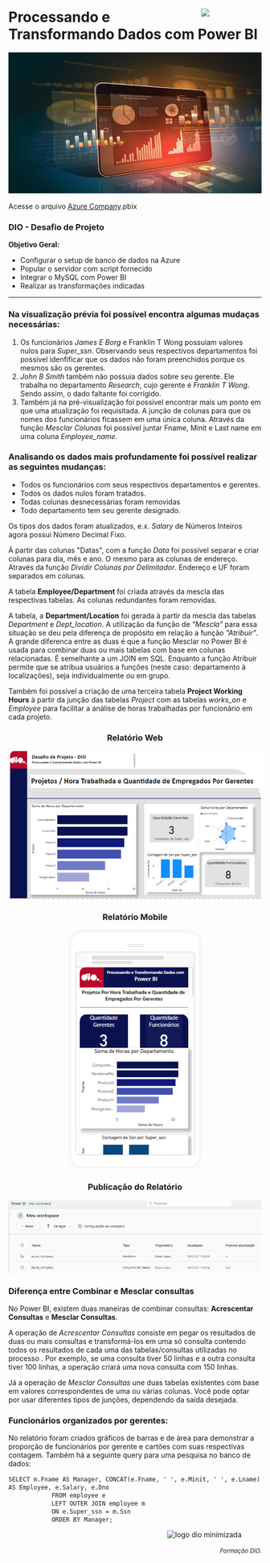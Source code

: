 <div text-align="justify">
    <figure>
    <img src="https://hermes.dio.me/tracks/b9b2973e-b2be-4bf0-b6b2-57a6c8354a95.png" class="logo" width="80" align="right">
  </figure>
    <h1>Processando e Transformando Dados com Power BI</h1>
</div>
<div align="center">
  <img src="images/Power-BI.jpg" width="1000" height="280">
</div>
<div>
    <p>Acesse o arquivo <a href="https://github.com/83Rafa/power_bi_analyst/blob/main/desafio_de_projeto_3/azure_company.pbix">Azure Company</a>.pbix</p>
</div>
<div>
    <h3>DIO - Desafio de Projeto</h3>
    <p><strong>Objetivo Geral:</strong></p>
    <ul>
        <li>Configurar o setup de banco de dados na Azure</li>
        <li>Popular o servidor com script fornecido</li>
        <li>Integrar o MySQL com Power BI</li>
        <li>Realizar as transformações indicadas</li>
    </ul>
    <hr>
    <h3>Na visualização prévia foi possível encontra algumas mudaças necessárias:</h3>
    <ol>
        <li>Os funcionários <i>James E Borg</i> e <i></i>Franklin T Wong</i> possuiam valores nulos para <i>Super_ssn</i>. Observando seus respectivos departamentos foi possível idenfificar que os dados não foram preenchidos porque os mesmos são os gerentes.</li>
        <li><i>John B Smith</i> também não possuia dados sobre seu gerente. Ele trabalha no departamento <i>Research</i>, cujo gerente é <i>Franklin T Wong</i>. Sendo assim, o dado faltante foi corrigido.</li>
        <li>Também já na pré-visualização foi possivel encontrar mais um ponto em que uma atualização foi requisitada. A junção de colunas para que os nomes dos funcionários ficassem em uma única coluna. Através da função <i>Mesclar Colunas</i> foi possível juntar Fname, Minit e Last name em uma coluna <i>Employee_name</i>.</li>
    </ol>
    <h3>Analisando os dados mais profundamente foi possível realizar as seguintes mudanças:</h3>
    <ul>
        <li>Todos os funcionários com seus respectivos departamentos e gerentes.</li>
        <li>Todos os dados nulos foram tratados.</li>
        <li>Todas colunas desnecessárias foram removidas</li>
        <li>Todo departamento tem seu gerente designado.</li>
    </ul>
    
<p>Os tipos dos dados foram atualizados, e.x. <i>Salary</i> de Números Inteiros agora possui Número Decimal Fixo.</p>
<p>À partir das colunas "Datas", com a função <i>Data</i> foi possível separar e criar colunas para dia, mês e ano. O mesmo para as colunas de endereço. Através da função <i>Dividir Colunas por Delimitador</i>. Endereço e UF foram separados em colunas.</p>
    <p>A tabela <strong>Employee/Department</strong> foi criada através da mescla das respectivas tabelas. As colunas redundantes foram removidas. </p>
    <p>A tabela, a <strong>Department/Location</strong> foi gerada à partir da mescla das tabelas <i>Department</i> e <i>Dept_location</i>. A utilização da função de <i>"Mescla"</i> para essa situação se deu pela diferença de propósito em relação a função <i>"Atribuir"</i>. A grande diferenca entre as duas é que a função Mesclar no Power BI é usada para combinar duas ou mais tabelas com base em colunas relacionadas. É semelhante a um JOIN em SQL. Enquanto a função Atribuir permite que se atribua usuários a funções (neste caso: departamento à localizações), seja individualmente ou em grupo.</p>
    <p>Também foi possível a criação de uma terceira tabela <strong>Project Working Hours</strong> à partir da junção das tabelas <i>Project</i> com as tabelas <i>works_on</i> e <i>Employee</i> para facilitar a análise de horas trabalhadas por funcionário em cada projeto.</p>
</div>

<div align="center">
    <h3>Relatório Web</h3>
  <img src="images/relatorio.png">
    <h3>Relatório Mobile</h3>
  <img src="images/relatorio_mobile_full.png">
    <h3>Publicação do Relatório</h3>
  <img src="images/relatorio_publicado.png">
</div>

<div>
    <h3>Diferença entre Combinar e Mesclar consultas</h3>
    <p>No Power BI, existem duas maneiras de combinar consultas: <strong>Acrescentar Consultas</strong> e <strong>Mesclar Consultas</strong>.</p>
    <p>A operação de <i>Acrescentar Consultas</i>  consiste em pegar os resultados de duas ou mais consultas e transformá-los em uma só consulta contendo todos os resultados de cada uma das tabelas/consultas utilizadas no processo . Por exemplo, se uma consulta tiver 50 linhas e a outra consulta tiver 100 linhas, a operação criará uma nova consulta com 150 linhas.</p>
    <p>Já a operação de <i>Mesclar Consultas</i> une duas tabelas existentes com base em valores correspondentes de uma ou várias colunas. Você pode optar por usar diferentes tipos de junções, dependendo da saída desejada.</p>
    <h3>Funcionários organizados por gerentes:</h3>
    <p>No relatório foram criados gráficos de barras e de àrea para demonstrar a proporção de funcionários por gerente e cartões com suas respectivas contagem. Também há a seguinte query para uma pesquisa no banco de dados: </p>
</div>

```
SELECT m.Fname AS Manager, CONCAT(e.Fname, ' ', e.Minit, ' ', e.Lname) AS Employee, e.Salary, e.Dno
            FROM employee e 
            LEFT OUTER JOIN employee m
            ON e.Super_ssn = m.Ssn
            ORDER BY Manager;
```

<footer>
  <div class="logotipo" align="right">
    <figure>
      <img src="https://hermes.digitalinnovation.one/assets/diome/logo-minimized.png" alt="logo dio minimizada" class="sc-TRNrF kCkrow" width="80">
    </figure>
  </div>
  <div class="small-subtitle" align="right">
    <p><small><i>Formação DIO.</i></small></p>
  </div>
</footer>
